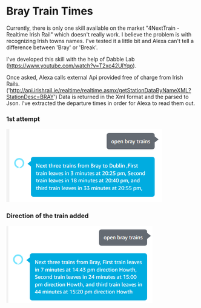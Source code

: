 # Bray Train Times

Currently, there is only one skill available on the market "4NextTrain - Realtime Irish Rail" which doesn't really work. I believe the problem is with recognizing Irish towns names. I've tested it a little bit and Alexa can't tell a difference between 'Bray' or 'Break'.

I've developed this skill with the help of Dabble Lab (https://www.youtube.com/watch?v=T2xc42UlYqo).

Once asked, Alexa calls external Api provided free of charge from Irish Rails. ('http://api.irishrail.ie/realtime/realtime.asmx/getStationDataByNameXML?StationDesc=BRAY') Data is returned in the Xml format and the parsed to Json. I've extracted the departure times in order for Alexa to read them out.

### 1st attempt
![alt text](https://github.com/maciekzdaleka/Bray-Train-Times/blob/master/assets/Screen1.PNG) 

### Direction of the train added
![alt text](https://github.com/maciekzdaleka/Bray-Train-Times/blob/master/assets/Screen2.PNG)

